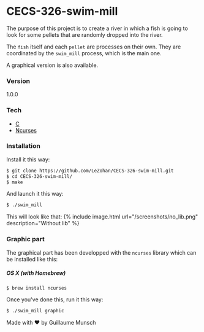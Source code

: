 # CECS-326-swim-mill

The purpose of this project is to create a river in which a fish is going to look for some pellets that are randomly dropped into the river.

The `fish` itself and each `pellet` are processes on their own. They are coordinated by the `swim_mill` process, which is the main one.

A graphical version is also available.

### Version
1.0.0

### Tech

* [C]
* [Ncurses]

### Installation

Install it this way:

```sh
$ git clone https://github.com/LeZohan/CECS-326-swim-mill.git
$ cd CECS-326-swim-mill/
$ make
```

And launch it this way:

```sh
$ ./swim_mill
```

This will look like that:
{% include image.html url="/screenshots/no_lib.png" description="Without lib" %}

### Graphic part

The graphical part has been developped with the `ncurses` library which can be installed like this:

##### OS X (with Homebrew)

```sh
$ brew install ncurses
```

Once you've done this, run it this way:

```sh
$ ./swim_mill graphic
```

Made with ♥ by Guillaume Munsch

   [C]: <http://www.cprogramming.com>
   [Ncurses]: <http://linux.die.net/man/3/ncurses>